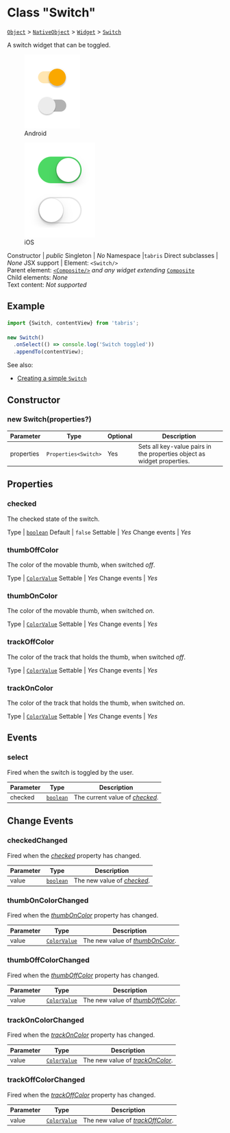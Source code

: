 ---
---
# Class "Switch"

<span style="white-space:nowrap;">[`Object`](https://developer.mozilla.org/en-US/docs/Web/JavaScript/Reference/Global_Objects/Object)</span> > <span style="white-space:nowrap;">[`NativeObject`](NativeObject.md)</span> > <span style="white-space:nowrap;">[`Widget`](Widget.md)</span> > <span style="white-space:nowrap;">[`Switch`](Switch.md)</span>

A switch widget that can be toggled.


<div class="tabris-image"><figure><div><img srcset="img\android\Switch.png 2x" src="img\android\Switch.png" alt="Switch on Android"/></div><figcaption>Android</figcaption></figure><figure><div><img srcset="img\ios\Switch.png 2x" src="img\ios\Switch.png" alt="Switch on iOS"/></div><figcaption>iOS</figcaption></figure></div>

Constructor | *public*
Singleton | *No*
Namespace |`tabris`
Direct subclasses | *None*
JSX support | Element: `<Switch/>`<br/>Parent element: [`<Composite/>`](Composite.md) *and any widget extending* <span style="white-space:nowrap;">[`Composite`](Composite.md)</span><br/>Child elements: *None*<br/>Text content: *Not supported*<br/>

## Example
```js
import {Switch, contentView} from 'tabris';

new Switch()
  .onSelect(() => console.log('Switch toggled'))
  .appendTo(contentView);
```

See also:

- [Creating a simple `Switch`](https://github.com/eclipsesource/tabris-js/tree/v3.0.0-rc1/snippets/switch.js)

## Constructor

### new Switch(properties?)

Parameter|Type|Optional|Description
-|-|-|-
properties | <span style="white-space:nowrap;">`Properties<Switch>`</span> | Yes | Sets all key-value pairs in the properties object as widget properties.

## Properties

### checked


The checked state of the switch.

Type | <span style="white-space:nowrap;">[`boolean`](https://developer.mozilla.org/en-US/docs/Web/JavaScript/Data_structures#Boolean_type)</span>
Default | `false`
Settable | *Yes*
Change events | *Yes*




### thumbOffColor


The color of the movable thumb, when switched *off*.

Type | <span style="white-space:nowrap;">[`ColorValue`](../types.md#colorvalue)</span>
Settable | *Yes*
Change events | *Yes*




### thumbOnColor


The color of the movable thumb, when switched *on*.

Type | <span style="white-space:nowrap;">[`ColorValue`](../types.md#colorvalue)</span>
Settable | *Yes*
Change events | *Yes*




### trackOffColor


The color of the track that holds the thumb, when switched *off*.

Type | <span style="white-space:nowrap;">[`ColorValue`](../types.md#colorvalue)</span>
Settable | *Yes*
Change events | *Yes*




### trackOnColor


The color of the track that holds the thumb, when switched *on*.

Type | <span style="white-space:nowrap;">[`ColorValue`](../types.md#colorvalue)</span>
Settable | *Yes*
Change events | *Yes*





## Events

### select

Fired when the switch is toggled by the user.

Parameter|Type|Description
-|-|-
checked | <span style="white-space:nowrap;">[`boolean`](https://developer.mozilla.org/en-US/docs/Web/JavaScript/Data_structures#Boolean_type)</span> | The current value of *[checked](#checked)*.

## Change Events

### checkedChanged

Fired when the [*checked*](#checked) property has changed.

Parameter|Type|Description
-|-|-
value | <span style="white-space:nowrap;">[`boolean`](https://developer.mozilla.org/en-US/docs/Web/JavaScript/Data_structures#Boolean_type)</span> | The new value of [*checked*](#checked).

### thumbOnColorChanged

Fired when the [*thumbOnColor*](#thumboncolor) property has changed.

Parameter|Type|Description
-|-|-
value | <span style="white-space:nowrap;">[`ColorValue`](../types.md#colorvalue)</span> | The new value of [*thumbOnColor*](#thumboncolor).

### thumbOffColorChanged

Fired when the [*thumbOffColor*](#thumboffcolor) property has changed.

Parameter|Type|Description
-|-|-
value | <span style="white-space:nowrap;">[`ColorValue`](../types.md#colorvalue)</span> | The new value of [*thumbOffColor*](#thumboffcolor).

### trackOnColorChanged

Fired when the [*trackOnColor*](#trackoncolor) property has changed.

Parameter|Type|Description
-|-|-
value | <span style="white-space:nowrap;">[`ColorValue`](../types.md#colorvalue)</span> | The new value of [*trackOnColor*](#trackoncolor).

### trackOffColorChanged

Fired when the [*trackOffColor*](#trackoffcolor) property has changed.

Parameter|Type|Description
-|-|-
value | <span style="white-space:nowrap;">[`ColorValue`](../types.md#colorvalue)</span> | The new value of [*trackOffColor*](#trackoffcolor).

